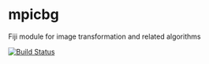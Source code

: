 # mpicbg

Fiji module for image transformation and related algorithms

[![Build Status](https://app.github.com/axtimwalde/mpicbg/actions/workflows/build-main.yml/badge.svg)](https://github.com/axtimwalde/mpicbg/actions/workflows/build-main.yml)
